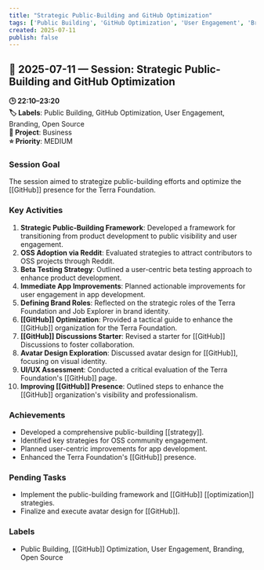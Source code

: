 ```yaml
---
title: "Strategic Public-Building and GitHub Optimization"
tags: ['Public Building', 'GitHub Optimization', 'User Engagement', 'Branding', 'Open Source']
created: 2025-07-11
publish: false
---
```


## 📅 2025-07-11 — Session: Strategic Public-Building and GitHub Optimization

**🕒 22:10–23:20**  
**🏷️ Labels**: Public Building, GitHub Optimization, User Engagement, Branding, Open Source  
**📂 Project**: Business  
**⭐ Priority**: MEDIUM  


### Session Goal
The session aimed to strategize public-building efforts and optimize the [[GitHub]] presence for the Terra Foundation.

### Key Activities
1. **Strategic Public-Building Framework**: Developed a framework for transitioning from product development to public visibility and user engagement.
2. **OSS Adoption via Reddit**: Evaluated strategies to attract contributors to OSS projects through Reddit.
3. **Beta Testing Strategy**: Outlined a user-centric beta testing approach to enhance product development.
4. **Immediate App Improvements**: Planned actionable improvements for user engagement in app development.
5. **Defining Brand Roles**: Reflected on the strategic roles of the Terra Foundation and Job Explorer in brand identity.
6. **[[GitHub]] Optimization**: Provided a tactical guide to enhance the [[GitHub]] organization for the Terra Foundation.
7. **[[GitHub]] Discussions Starter**: Revised a starter for [[GitHub]] Discussions to foster collaboration.
8. **Avatar Design Exploration**: Discussed avatar design for [[GitHub]], focusing on visual identity.
9. **UI/UX Assessment**: Conducted a critical evaluation of the Terra Foundation's [[GitHub]] page.
10. **Improving [[GitHub]] Presence**: Outlined steps to enhance the [[GitHub]] organization's visibility and professionalism.

### Achievements
- Developed a comprehensive public-building [[strategy]].
- Identified key strategies for OSS community engagement.
- Planned user-centric improvements for app development.
- Enhanced the Terra Foundation's [[GitHub]] presence.

### Pending Tasks
- Implement the public-building framework and [[GitHub]] [[optimization]] strategies.
- Finalize and execute avatar design for [[GitHub]].

### Labels
- Public Building, [[GitHub]] Optimization, User Engagement, Branding, Open Source
